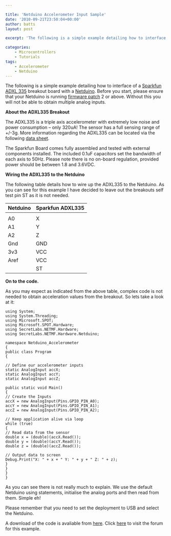 ```yaml
---

title: 'Netduino Accelerometer Input Sample'
date: '2010-09-21T23:50:04+00:00'
author: batts
layout: post

excerpt: 'The following is a simple example detailing how to interface of a Sparkfun ADXL 335 breakout board with a Netduino'

categories:
    - Microcontrollers
    - Tutorials
tags:
    - Accelerometer
    - Netduino
---
```


The following is a simple example detailing how to interface of a [Sparkfun ADXL 335](http://www.sparkfun.com/commerce/product_info.php?products_id=9269 "Sparkfun ADXL335") breakout board with a [Netduino](http://netduino.com/ "netduino.com"). Before you start, please ensure that your Netduino is running [firmware patch](http://forums.netduino.com/index.php?/topic/480-netduino-firmware-v410-patch-4/ "Netduino firmware patch") 2 or above. Without this you will not be able to obtain multiple analog inputs.

**About the ADXL335 Breakout**

The ADXL335 is a triple axis accelerometer with extremely low noise and power consumption – only 320uA! The sensor has a full sensing range of +/-3g. More information regarding the ADXL335 can be located via the following [data sheet](http://www.sparkfun.com/datasheets/Components/SMD/adxl335.pdf "ADXL335 Data Sheet - Sparkfun").

The Sparkfun Board comes fully assembled and tested with external components installed. The included 0.1uF capacitors set the bandwidth of each axis to 50Hz. Please note there is no on-board regulation, provided power should be between 1.8 and 3.6VDC.

**Wiring the ADXL335 to the Netduino**

The following table details how to wire up the ADXL335 to the Netduino. As you can see for this example I have decided to leave out the breakouts self test pin ST as it is not needed.

| **Netduino** | **Sparkfun ADXL335** |
|---|---|
|  |  |
| A0 | X |
| A1 | Y |
| A2 | Z |
| Gnd | GND |
| 3v3 | VCC |
| Aref | VCC |
|  | ST |

**On to the code.**

As you may expect as indicated from the above table, complex code is not needed to obtain acceleration values from the breakout. So lets take a look at it:

```
using System;
using System.Threading;
using Microsoft.SPOT;
using Microsoft.SPOT.Hardware;
using SecretLabs.NETMF.Hardware;
using SecretLabs.NETMF.Hardware.Netduino;

namespace Netduino_Accelerometer
{
public class Program
{

// Define our accelerometer inputs
static AnalogInput accX;
static AnalogInput accY;
static AnalogInput accZ;

public static void Main()
{
// Create the Inputs
accX = new AnalogInput(Pins.GPIO_PIN_A0);
accY = new AnalogInput(Pins.GPIO_PIN_A1);
accZ = new AnalogInput(Pins.GPIO_PIN_A2);

// Keep application alive via loop
while (true)
{
// Read data from the sensor
double x = (double)(accX.Read());
double y = (double)(accY.Read());
double z = (double)(accZ.Read());

// Output data to screen
Debug.Print("X: " + x + " Y: " + y + " Z: " + z);
}
}
}
}
```

As you can see there is not really much to explain. We use the default Netduino using statements, initialise the analog ports and then read from them. Simple eh!

Please remember that you need to set the deployment to USB and select the Netduino.

A download of the code is avaliable from [here](http://www.dyadica.net/wp-content/uploads/2010/10/Netduino_Accelerometer.zip "Netduino Accelerometer Sample"). Click [here](http://www.dyadica.net/forums/forum.php?id=7 "Forum for this posting") to visit the forum for this example.